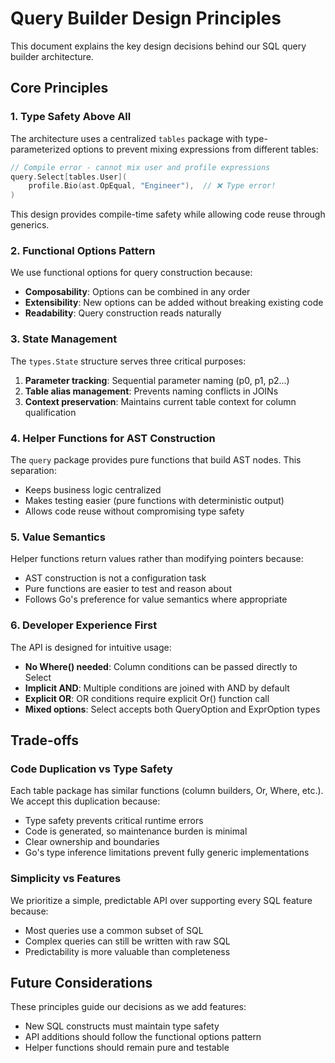 # Query Builder Design Principles

This document explains the key design decisions behind our SQL query builder architecture.

## Core Principles

### 1. Type Safety Above All

The architecture uses a centralized `tables` package with type-parameterized options to prevent mixing expressions from different tables:

```go
// Compile error - cannot mix user and profile expressions
query.Select[tables.User](
    profile.Bio(ast.OpEqual, "Engineer"),  // ❌ Type error!
)
```

This design provides compile-time safety while allowing code reuse through generics.

### 2. Functional Options Pattern

We use functional options for query construction because:
- **Composability**: Options can be combined in any order
- **Extensibility**: New options can be added without breaking existing code
- **Readability**: Query construction reads naturally

### 3. State Management

The `types.State` structure serves three critical purposes:
1. **Parameter tracking**: Sequential parameter naming (p0, p1, p2...)
2. **Table alias management**: Prevents naming conflicts in JOINs
3. **Context preservation**: Maintains current table context for column qualification

### 4. Helper Functions for AST Construction

The `query` package provides pure functions that build AST nodes. This separation:
- Keeps business logic centralized
- Makes testing easier (pure functions with deterministic output)
- Allows code reuse without compromising type safety

### 5. Value Semantics

Helper functions return values rather than modifying pointers because:
- AST construction is not a configuration task
- Pure functions are easier to test and reason about
- Follows Go's preference for value semantics where appropriate

### 6. Developer Experience First

The API is designed for intuitive usage:
- **No Where() needed**: Column conditions can be passed directly to Select
- **Implicit AND**: Multiple conditions are joined with AND by default
- **Explicit OR**: OR conditions require explicit Or() function call
- **Mixed options**: Select accepts both QueryOption and ExprOption types

## Trade-offs

### Code Duplication vs Type Safety
Each table package has similar functions (column builders, Or, Where, etc.). We accept this duplication because:
- Type safety prevents critical runtime errors
- Code is generated, so maintenance burden is minimal
- Clear ownership and boundaries
- Go's type inference limitations prevent fully generic implementations

### Simplicity vs Features
We prioritize a simple, predictable API over supporting every SQL feature because:
- Most queries use a common subset of SQL
- Complex queries can still be written with raw SQL
- Predictability is more valuable than completeness

## Future Considerations

These principles guide our decisions as we add features:
- New SQL constructs must maintain type safety
- API additions should follow the functional options pattern
- Helper functions should remain pure and testable